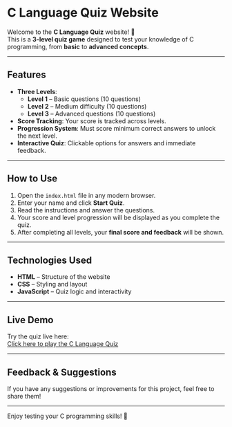 # C Language Quiz Website

Welcome to the **C Language Quiz** website! 🎉  
This is a **3-level quiz game** designed to test your knowledge of C programming, from **basic** to **advanced concepts**.

---

## Features

- **Three Levels**:  
  - **Level 1** – Basic questions (10 questions)  
  - **Level 2** – Medium difficulty (10 questions)  
  - **Level 3** – Advanced questions (10 questions)  
- **Score Tracking**: Your score is tracked across levels.
- **Progression System**: Must score minimum correct answers to unlock the next level.
- **Interactive Quiz**: Clickable options for answers and immediate feedback.

---

## How to Use

1. Open the `index.html` file in any modern browser.
2. Enter your name and click **Start Quiz**.
3. Read the instructions and answer the questions.
4. Your score and level progression will be displayed as you complete the quiz.
5. After completing all levels, your **final score and feedback** will be shown.

---

## Technologies Used

- **HTML** – Structure of the website
- **CSS** – Styling and layout
- **JavaScript** – Quiz logic and interactivity

---

## Live Demo

Try the quiz live here:  
[Click here to play the C Language Quiz](https://<gayathrig-spec>.github.io/C-language-quiz/)

---

## Feedback & Suggestions

If you have any suggestions or improvements for this project, feel free to share them!

---

Enjoy testing your C programming skills! 🚀
